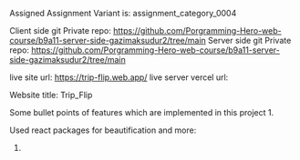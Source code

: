 Assigned Assignment Variant is: assignment_category_0004

Client side git Private repo: https://github.com/Porgramming-Hero-web-course/b9a11-server-side-gazimaksudur2/tree/main
Server side git Private repo: https://github.com/Porgramming-Hero-web-course/b9a11-server-side-gazimaksudur2/tree/main

live site url: https://trip-flip.web.app/
live server vercel url: 

Website title: Trip_Flip

Some bullet points of features which are implemented in this project
1.


Used react packages for beautification and more: 

1.
